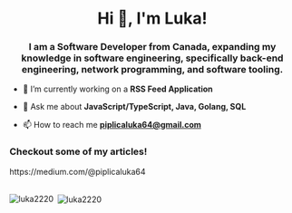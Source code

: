 <h1 align="center">Hi 👋, I'm Luka!</h1>
<h3 align="center">I am a Software Developer from Canada, expanding my knowledge in software engineering, specifically back-end engineering, network programming, and software tooling.</h3>

- 🔭 I’m currently working on a **RSS Feed Application**

- 💬 Ask me about **JavaScript/TypeScript, Java, Golang, SQL**

- 📫 How to reach me **piplicaluka64@gmail.com**


<h3 align="left">Checkout some of my articles!</h3>
https://medium.com/@piplicaluka64

<br>
<br>

<p><img align="left" src="https://github-readme-stats.vercel.app/api/top-langs?username=luka2220&show_icons=true&locale=en&theme=prussian" alt="luka2220" /></p>

<p>&nbsp;<img align="center" src="https://github-readme-stats.vercel.app/api?username=luka2220&show_icons=true&locale=en&theme=prussian" alt="luka2220" /></p>

